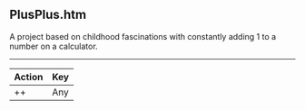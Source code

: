 PlusPlus.htm
------------

A project based on childhood fascinations with constantly adding 1 to a number on a calculator.

---

Action | Key
-------|----
++     | Any
